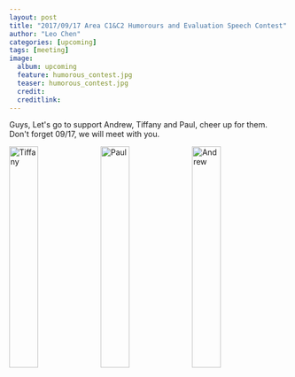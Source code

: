 ```yaml
---
layout: post
title: "2017/09/17 Area C1&C2 Humorours and Evaluation Speech Contest"
author: "Leo Chen"
categories: [upcoming]
tags: [meeting]
image:
  album: upcoming
  feature: humorous_contest.jpg
  teaser: humorous_contest.jpg
  credit:
  creditlink:
---
```

Guys, Let's go to support Andrew, Tiffany and Paul, cheer up for them.
Don't forget 09/17, we will meet with you.

<div>
  <img src="{{site.baseurl}}{{site.albums}}/2017-08-16-Inhouse-contest/20170621_0038.jpg" alt="Tiffany" style="width: 32%"/>
  <img src="{{site.baseurl}}{{site.albums}}/2017-08-16-Inhouse-contest/20170621_0041.jpg" alt="Paul" style="width: 32%;"/>
  <img src="{{site.baseurl}}{{site.albums}}/2017-08-16-Inhouse-contest/20170719_0014.jpg" alt="Andrew" style="width: 32%;"/>
</div>